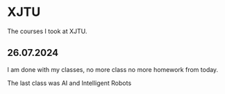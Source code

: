 # XJTUThe courses I took at XJTU. 26.07.2024------------I am done with my classes, no more class no more homework from today. The last class was AI and Intelligent Robots